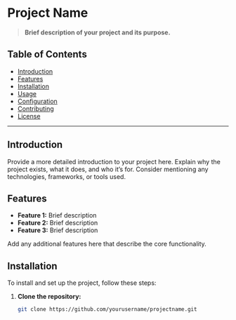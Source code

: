 # Project Name

> **Brief description of your project and its purpose.**

## Table of Contents
- [Introduction](#introduction)
- [Features](#features)
- [Installation](#installation)
- [Usage](#usage)
- [Configuration](#configuration)
- [Contributing](#contributing)
- [License](#license)

---

## Introduction
Provide a more detailed introduction to your project here. Explain why the project exists, what it does, and who it’s for. Consider mentioning any technologies, frameworks, or tools used.

## Features
- **Feature 1:** Brief description
- **Feature 2:** Brief description
- **Feature 3:** Brief description

Add any additional features here that describe the core functionality.

## Installation
To install and set up the project, follow these steps:

1. **Clone the repository:**
   ```bash
   git clone https://github.com/yourusername/projectname.git
